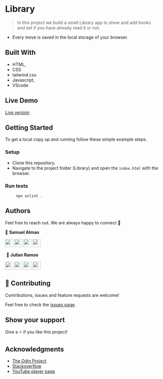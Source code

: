 # Library

> In this project we build a small Library app to show and add books and set if you have already read it or not. 
  ​
- Every move is saved in the local storage of your browser.

## Built With

- HTML,
- CSS
- tailwind.css
- Javascript,
- VScode

## Live Demo

<a href="https://rawcdn.githack.com/SigmaSam/Library-JS/adf13634f6767c39fbe06ca410084dc48902ddbc/index.html" target="_blank">Live version</a>

## Getting Started

To get a local copy up and running follow these simple example steps.

### Setup

- Clone this repository.
- Navigate to the project folder (Library) and open the `index.html` with the browser.

### Run tests

```
     npx eslint .
```

## Authors

Feel free to reach out. We are always happy to connect :slightly_smiling_face:

👤 **Samuel Almao**

[<code><img height="26" src="https://cdn.iconscout.com/icon/free/png-256/github-153-675523.png"></code>](https://github.com/SigmaSam)
[<code><img height="26" src="https://upload.wikimedia.org/wikipedia/sco/thumb/9/9f/Twitter_bird_logo_2012.svg/1200px-Twitter_bird_logo_2012.svg.png"></code>](https://twitter.com/DungeonSam)
[<code><img height="26" src="https://upload.wikimedia.org/wikipedia/commons/thumb/c/c9/Linkedin.svg/1200px-Linkedin.svg.png"></code>](https://www.linkedin.com/in/samuel-almao/)
[<code><img height="26" src="https://upload.wikimedia.org/wikipedia/commons/a/ab/Gmail_Icon.svg"></code>](mailto:samuelalmaoherrera@gmail.com)

​
👤 **Julian Ramos**
​

[<code><img height="26" src="https://cdn.iconscout.com/icon/free/png-256/github-153-675523.png"></code>](https://github.com/julian3493)
[<code><img height="26" src="https://upload.wikimedia.org/wikipedia/sco/thumb/9/9f/Twitter_bird_logo_2012.svg/1200px-Twitter_bird_logo_2012.svg.png"></code>](https://twitter.com/JulianR16893833)
[<code><img height="26" src="https://upload.wikimedia.org/wikipedia/commons/thumb/c/c9/Linkedin.svg/1200px-Linkedin.svg.png"></code>](https://www.linkedin.com/in/julian-ramos-arevalo/)
[<code><img height="26" src="https://upload.wikimedia.org/wikipedia/commons/a/ab/Gmail_Icon.svg"></code>](mailto:julianramosarevalo@gmail.com)

## 🤝 Contributing

Contributions, issues and feature requests are welcome!

Feel free to check the <a href="https://github.com/emasdev/Library/issues"> issues page</a>.

## Show your support

Give a ⭐️ if you like this project!

## Acknowledgments

- <a href="https://www.theodinproject.com/" target="_blank">The Odin Project</a>
- <a href="https://www.stackoverflow.com/" target="_blank">Stackoverflow</a>
- <a href="https://youtube.com/" target="_blank">YouTube player page</a>
